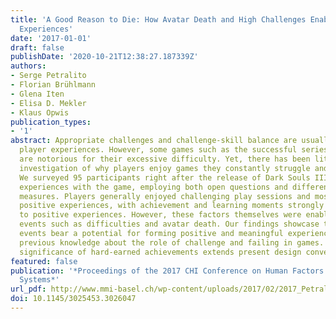 ```yaml
---
title: 'A Good Reason to Die: How Avatar Death and High Challenges Enable Positive
  Experiences'
date: '2017-01-01'
draft: false
publishDate: '2020-10-21T12:38:27.187339Z'
authors:
- Serge Petralito
- Florian Brühlmann
- Glena Iten
- Elisa D. Mekler
- Klaus Opwis
publication_types:
- '1'
abstract: Appropriate challenges and challenge-skill balance are usually key to positive
  player experiences. However, some games such as the successful series Dark Souls
  are notorious for their excessive difficulty. Yet, there has been little empirical
  investigation of why players enjoy games they constantly struggle and fail with.
  We surveyed 95 participants right after the release of Dark Souls III about their
  experiences with the game, employing both open questions and different player experience
  measures. Players generally enjoyed challenging play sessions and mostly reported
  positive experiences, with achievement and learning moments strongly contributing
  to positive experiences. However, these factors themselves were enabled by negative
  events such as difficulties and avatar death. Our findings showcase that negative
  events bear a potential for forming positive and meaningful experiences, thus expanding
  previous knowledge about the role of challenge and failing in games. Moreover, the
  significance of hard-earned achievements extends present design conventions.
featured: false
publication: '*Proceedings of the 2017 CHI Conference on Human Factors in Computing
  Systems*'
url_pdf: http://www.mmi-basel.ch/wp-content/uploads/2017/02/2017_Petralito.pdf
doi: 10.1145/3025453.3026047
---
```


